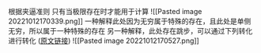 根据夹逼准则 只有当极限存在时才能用于计算
![[Pasted image 20221012170339.png]]
一种解释此处因为无穷属于特殊的存在，且此处是单侧无穷，所以属于一种特殊的存在
另一种解释，此处存在跳步，可以通过下列转化进行转化    ([原文链接](https://math.stackexchange.com/questions/1057748/squeeze-theorem-with-infinite-limits#:~:text=so%20you%20can%20apply%20the%20%E2%80%9Cfinite%20squeeze%20theorem%E2%80%9D.&text=and%20you%20can%20combine%20the,(or%20for%20%E2%88%92%E2%88%9E).))
![[Pasted image 20221012170527.png]]
